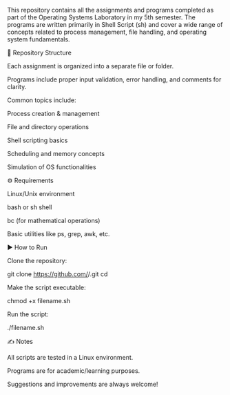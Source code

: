 This repository contains all the assignments and programs completed as part of the Operating Systems Laboratory in my 5th semester. The programs are written primarily in Shell Script (sh) and cover a wide range of concepts related to process management, file handling, and operating system fundamentals.

📂 Repository Structure

Each assignment is organized into a separate file or folder.

Programs include proper input validation, error handling, and comments for clarity.

Common topics include:

Process creation & management

File and directory operations

Shell scripting basics

Scheduling and memory concepts

Simulation of OS functionalities

⚙️ Requirements

Linux/Unix environment

bash or sh shell

bc (for mathematical operations)

Basic utilities like ps, grep, awk, etc.

▶️ How to Run

Clone the repository:

git clone https://github.com/<your-username>/<repo-name>.git
cd <repo-name>


Make the script executable:

chmod +x filename.sh


Run the script:

./filename.sh

✍️ Notes

All scripts are tested in a Linux environment.

Programs are for academic/learning purposes.

Suggestions and improvements are always welcome!
